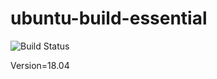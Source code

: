 
# ubuntu-build-essential

![Build Status](https://travis-ci.org/cyber-dojo-languages/ubuntu-build-essential-18.04.svg?branch=master)

Version=18.04
